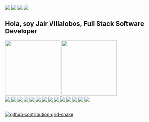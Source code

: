 <div align="left">

  <a href="https://www.linkedin.com/in/jair-villalobos-b06ba621b" target="_blank"><img src="https://img.shields.io/badge/jairvillalobos-%231DA1F2.svg?style=for-the-badge&logo=Linkedin&logoColor=white" target="_blank"></a>
  <a href ="mailto:juanvillalobosnz@gmail.com"><img src="https://img.shields.io/badge/-jairvillalobos-D14836?style=for-the-badge&logo=gmail&logoColor=white" target="_blank"></a>
  <a href="Juan Jair Villalobos Nuñez#4240" target="_blank"><img src="https://img.shields.io/badge/jairvillalobos-7289DA?style=for-the-badge&logo=discord&logoColor=white" target="_blank"></a>
  <a href="https://jairvillalobos.github.io/" target="_blank"><img src="https://img.shields.io/badge/website-000000?style=for-the-badge&logo=About.me&logoColor=white" target="_blank"></a>
</div> 

##  Hola, soy Jair Villalobos, Full Stack Software Developer
<div align="left">
  <a href="https://github.com/jairvillalobos">
  <img height="180em" src="https://github-readme-stats.vercel.app/api?username=jairvillalobos&show_icons=true&theme=dracula&include_all_commits=true&count_private=true"/>
  <img height="180em" src="https://github-readme-stats.vercel.app/api/top-langs/?username=jairvillalobos&layout=compact&langs_count=7&theme=dracula"/>
</div>



<div style="display: inline_block" align="left">
  <img src="https://img.shields.io/badge/Java-ED8B00?style=for-the-badge&logo=java&logoColor=white"/>
  <img src="https://img.shields.io/badge/Python-3776AB?style=for-the-badge&logo=python&logoColor=white"/> 
  <img src="https://img.shields.io/badge/JavaScript-F7DF1E?style=for-the-badge&logo=javascript&logoColor=white"/>
  <img src="https://img.shields.io/badge/Spring-6DB33F?style=for-the-badge&logo=spring&logoColor=white"/>
  <img src="https://img.shields.io/badge/Django-092E20?style=for-the-badge&logo=django&logoColor=white"/>
  <img src="https://img.shields.io/badge/Express.js-404D59?style=for-the-badge"/>
  <img src="https://img.shields.io/badge/Node.js-43853D?style=for-the-badge&logo=node.js&logoColor=white"/>
  <img src="https://img.shields.io/badge/Angular-DD0031?style=for-the-badge&logo=angular&logoColor=white"/>
  <img src="https://img.shields.io/badge/HTML5-E34F26?style=for-the-badge&logo=html5&logoColor=white"/>  
  <img src="https://img.shields.io/badge/CSS3-1572B6?style=for-the-badge&logo=css3&logoColor=white"/> 
  <img src="https://img.shields.io/badge/Bootstrap-563D7C?style=for-the-badge&logo=bootstrap&logoColor=white"/>
  <img src="https://img.shields.io/badge/PHP-777BB4?style=for-the-badge&logo=php&logoColor=white"/>
  <img src="https://img.shields.io/badge/MySQL-005C84?style=for-the-badge&logo=mysql&logoColor=white"/>
  <img src="https://img.shields.io/badge/PostgreSQL-316192?style=for-the-badge&logo=postgresql&logoColor=white"/>

</div>

  ##
  
<div>

  ![github-contribution-grid-snake](https://user-images.githubusercontent.com/53276949/176916391-74df07b7-41d1-499c-9c52-bc03a4473144.svg)
 
</div>

